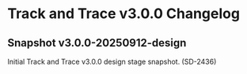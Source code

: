 # Track and Trace v3.0.0 Changelog

## Snapshot v3.0.0-20250912-design

Initial Track and Trace v3.0.0 design stage snapshot. (SD-2436)
